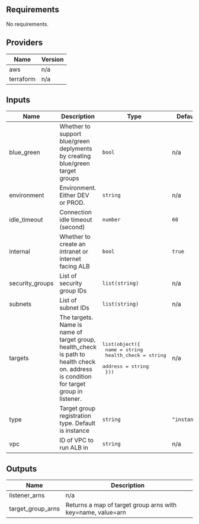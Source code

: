 ## Requirements

No requirements.

## Providers

| Name | Version |
|------|---------|
| aws | n/a |
| terraform | n/a |

## Inputs

| Name | Description | Type | Default | Required |
|------|-------------|------|---------|:--------:|
| blue\_green | Whether to support blue/green deplyments by creating blue/green target groups | `bool` | n/a | yes |
| environment | Environment. Either DEV or PROD. | `string` | n/a | yes |
| idle\_timeout | Connection idle timeout (second) | `number` | `60` | no |
| internal | Whether to create an intranet or internet facing ALB | `bool` | `true` | no |
| security\_groups | List of security group IDs | `list(string)` | n/a | yes |
| subnets | List of subnet IDs | `list(string)` | n/a | yes |
| targets | The targets. Name is name of target group, health\_check is path to health check on. address is condition for target group in listener. | <pre>list(object({<br>    name         = string<br>    health_check = string<br>    address      = string<br>  }))</pre> | n/a | yes |
| type | Target group registration type. Default is instance | `string` | `"instance"` | no |
| vpc | ID of VPC to run ALB in | `string` | n/a | yes |

## Outputs

| Name | Description |
|------|-------------|
| listener\_arns | n/a |
| target\_group\_arns | Returns a map of target group arns with key=name, value=arn |


